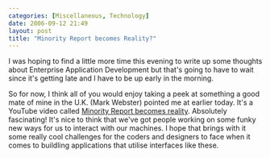 ```yaml
---
categories: [Miscellaneous, Technology]
date: 2006-09-12 21:49
layout: post
title: "Minority Report becomes Reality?"
---
```

I was hoping to find a little more time this evening to write up some thoughts about Enterprise Application Development but that's going to have to wait since it's getting late and I have to be up early in the morning.

So for now, I think all of you would enjoy taking a peek at something a good mate of mine in the U.K. (Mark Webster) pointed me at earlier today.  It's a YouTube video called <a href="http://www.youtube.com/watch?v=PLhMVNdplJc&NR" target="_blank" title="Minority Report becomes reality">Minority Report becomes reality</a>. Absolutely fascinating! It's nice to think that we've got people working on some funky new ways for us to interact with our machines. I hope that brings with it some really cool challenges for the coders and designers to face when it comes to buildling applications that utilise interfaces like these.
